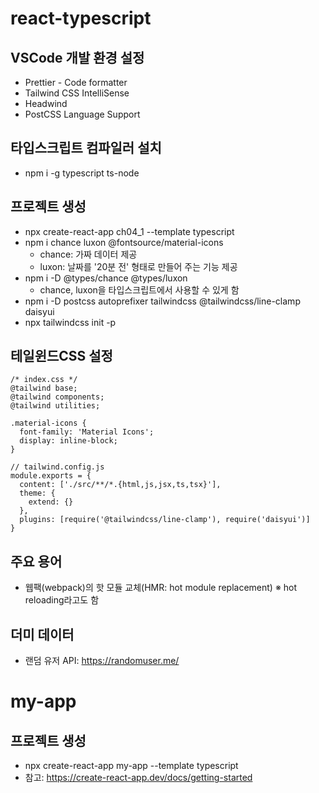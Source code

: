 # react-typescript
## VSCode 개발 환경 설정
+ Prettier - Code formatter
+ Tailwind CSS IntelliSense
+ Headwind
+ PostCSS Language Support

## 타입스크립트 컴파일러 설치
+ npm i -g typescript ts-node

## 프로젝트 생성
+ npx create-react-app ch04_1 --template typescript
+ npm i chance luxon @fontsource/material-icons
  + chance: 가짜 데이터 제공
  + luxon: 날짜를 '20분 전' 형태로 만들어 주는 기능 제공
+ npm i -D @types/chance @types/luxon
  + chance, luxon을 타입스크립트에서 사용할 수 있게 함
+ npm i -D postcss autoprefixer tailwindcss @tailwindcss/line-clamp daisyui
+ npx tailwindcss init -p

## 테일윈드CSS 설정
```
/* index.css */
@tailwind base;
@tailwind components;
@tailwind utilities;

.material-icons {
  font-family: 'Material Icons';
  display: inline-block;
}
```
```
// tailwind.config.js
module.exports = {
  content: ['./src/**/*.{html,js,jsx,ts,tsx}'],
  theme: {
    extend: {}
  },
  plugins: [require('@tailwindcss/line-clamp'), require('daisyui')]
}
```

## 주요 용어
+ 웹팩(webpack)의 핫 모듈 교체(HMR: hot module replacement) ※ hot reloading라고도 함

## 더미 데이터
+ 랜덤 유저 API: https://randomuser.me/

# my-app
## 프로젝트 생성
+ npx create-react-app my-app --template typescript
+ 참고: https://create-react-app.dev/docs/getting-started
